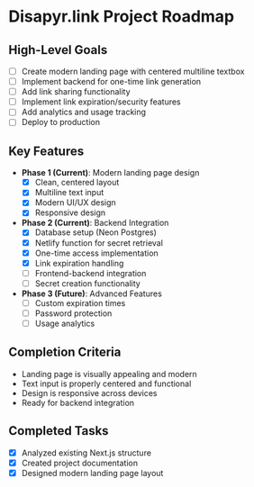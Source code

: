 # Disapyr.link Project Roadmap

## High-Level Goals
- [ ] Create modern landing page with centered multiline textbox
- [ ] Implement backend for one-time link generation
- [ ] Add link sharing functionality
- [ ] Implement link expiration/security features
- [ ] Add analytics and usage tracking
- [ ] Deploy to production

## Key Features
- **Phase 1 (Current)**: Modern landing page design
  - [x] Clean, centered layout
  - [x] Multiline text input
  - [x] Modern UI/UX design
  - [x] Responsive design
  
- **Phase 2 (Current)**: Backend Integration
  - [x] Database setup (Neon Postgres)
  - [x] Netlify function for secret retrieval
  - [x] One-time access implementation
  - [x] Link expiration handling
  - [ ] Frontend-backend integration
  - [ ] Secret creation functionality
  
- **Phase 3 (Future)**: Advanced Features
  - [ ] Custom expiration times
  - [ ] Password protection
  - [ ] Usage analytics

## Completion Criteria
- Landing page is visually appealing and modern
- Text input is properly centered and functional
- Design is responsive across devices
- Ready for backend integration

## Completed Tasks
- [x] Analyzed existing Next.js structure
- [x] Created project documentation
- [x] Designed modern landing page layout
